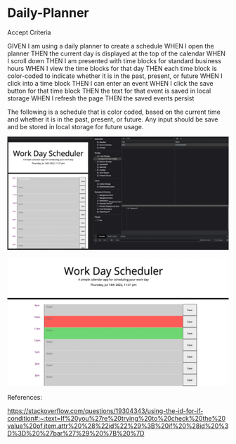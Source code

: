 # Daily-Planner

Accept Criteria

GIVEN I am using a daily planner to create a schedule
WHEN I open the planner
THEN the current day is displayed at the top of the calendar
WHEN I scroll down
THEN I am presented with time blocks for standard business hours
WHEN I view the time blocks for that day
THEN each time block is color-coded to indicate whether it is in the past, present, or future
WHEN I click into a time block
THEN I can enter an event
WHEN I click the save button for that time block
THEN the text for that event is saved in local storage
WHEN I refresh the page
THEN the saved events persist

The following is a schedule that is color coded, based on the current time and whether it is in the past, present, or future. Any input should be save and be stored in local storage for future usage.



![local storage](./assets/images/local%20storage.jpg)









![Past, Present, Future](./assets/images/PPF.jpg)





References:

https://stackoverflow.com/questions/19304343/using-the-id-for-if-condition#:~:text=If%20you%27re%20trying%20to%20check%20the%20value%20of,item.attr%20%28%22id%22%29%3B%20if%20%28id%20%3D%3D%20%27bar%27%29%20%7B%20%7D



